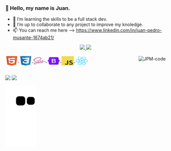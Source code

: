 ### 👋 Hello, my name is Juan.


- 🌱 I’m learning the skills to be a full stack dev.
- 👯 I’m up to collaborate to any project to improve my knoledge.
- 📫 You can reach me here --> https://www.linkedin.com/in/juan-pedro-musante-1674ab21/


<div align="center">
  <a href="https://github.com/juanmusante">
  <img height="150em" src="https://github-readme-stats.vercel.app/api?username=juanmusante&show_icons=true&theme=tokyonight&include_all_commits=true&count_private=true"/>
  <img height="150em" src="https://github-readme-stats.vercel.app/api/top-langs/?username=juanmusante&layout=compact&langs_count=7&theme=tokyonight"/>
</div>

<div style="display: inline_block"><br>
  <img align="center" alt="JPM-HTML" height="30" width="40" src="https://raw.githubusercontent.com/devicons/devicon/master/icons/html5/html5-original.svg">
  <img align="center" alt="JPM-CSS" height="30" width="40" src="https://raw.githubusercontent.com/devicons/devicon/master/icons/css3/css3-original.svg">
  <img align="center" alt="JPM-CSS" height="30" width="40" src="https://raw.githubusercontent.com/devicons/devicon/master/icons/sass/sass-original.svg">
  <img align="center" alt="JPM-CSS" height="30" width="40" src="https://raw.githubusercontent.com/devicons/devicon/master/icons/bootstrap/bootstrap-original.svg">
  <img align="center" alt="JPM-CSS" height="30" width="40" src="https://raw.githubusercontent.com/devicons/devicon/master/icons/javascript/javascript-original.svg">
  <img align="center" alt="JPM-CSS" height="30" width="40" src="https://raw.githubusercontent.com/devicons/devicon/master/icons/react/react-original.svg">
  <img align="right" alt="JPM-code" src="https://media0.giphy.com/media/USV0ym3bVWQJJmNu3N/giphy.gif?cid=790b7611583bddbfbcef202687104b90a1dd95f0d9a110fa&rid=giphy.gif&ct=g">
</div>

  ##
  
<div>  
  <a href = "mailto:juanpedro.musante@gmail.com"><img src="https://img.shields.io/badge/-Gmail-%23333?style=for-the-badge&logo=gmail&logoColor=white" target="_blank"></a>
  <a href="https://www.linkedin.com/in/juan-pedro-musante-1674ab21/" target="_blank"><img src="https://img.shields.io/badge/-LinkedIn-%230077B5?style=for-the-badge&logo=linkedin&logoColor=white" target="_blank"></a> 
 
  ![Snake animation](https://github.com/rafaballerini/rafaballerini/blob/output/github-contribution-grid-snake.svg)
 
</div>
